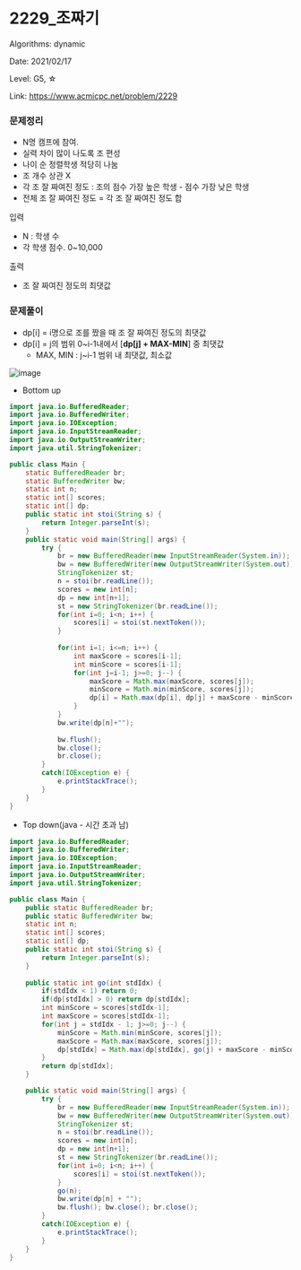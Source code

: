 # 2229_조짜기

Algorithms: dynamic

Date: 2021/02/17

Level: G5, ☆

Link: https://www.acmicpc.net/problem/2229

### 문제정리

- N명 캠프에 참여.
- 실력 차이 많이 나도록 조 편성
- 나이 순 정렬학생 적당히 나눔
- 조 개수 상관 X
- 각 조 잘 짜여진 정도 : 조의 점수 가장 높은 학생 - 점수 가장 낮은 학생
- 전체 조 잘 짜여진 정도 = 각 조 잘 짜여진 정도 합

입력

- N : 학생 수
- 각 학생 점수. 0~10,000

출력

- 조 잘 짜여진 정도의 최댓값

### 문제풀이

- dp[i] = i명으로 조를 짰을 때 조 잘 짜여진 정도의 최댓값
- dp[i] = j의 범위 0~i-1내에서 [**dp[j] + MAX-MIN**] 중 최댓값
    - MAX, MIN : j~i-1 범위 내 최댓값, 최소값

![image](https://user-images.githubusercontent.com/42609000/108169896-b135c680-713c-11eb-9ca8-2eda34d0ac5c.png)



- Bottom up

```java
import java.io.BufferedReader;
import java.io.BufferedWriter;
import java.io.IOException;
import java.io.InputStreamReader;
import java.io.OutputStreamWriter;
import java.util.StringTokenizer;

public class Main {
	static BufferedReader br;
	static BufferedWriter bw;
	static int n;
	static int[] scores;
	static int[] dp;
	public static int stoi(String s) {
		return Integer.parseInt(s);
	}
	public static void main(String[] args) {
		try {
			br = new BufferedReader(new InputStreamReader(System.in));
			bw = new BufferedWriter(new OutputStreamWriter(System.out));
			StringTokenizer st;
			n = stoi(br.readLine());
			scores = new int[n];
			dp = new int[n+1];
			st = new StringTokenizer(br.readLine());
			for(int i=0; i<n; i++) {
				scores[i] = stoi(st.nextToken());
			}
			
			for(int i=1; i<=n; i++) {
				int maxScore = scores[i-1];
				int minScore = scores[i-1];
				for(int j=i-1; j>=0; j--) {
					maxScore = Math.max(maxScore, scores[j]);
					minScore = Math.min(minScore, scores[j]);
					dp[i] = Math.max(dp[i], dp[j] + maxScore - minScore);
				}
			}
			bw.write(dp[n]+"");
			
			bw.flush();
			bw.close();
			br.close();
		}
		catch(IOException e) {
			e.printStackTrace();
		}
	}
}
```



- Top down(java - 시간 초과 남)

```java
import java.io.BufferedReader;
import java.io.BufferedWriter;
import java.io.IOException;
import java.io.InputStreamReader;
import java.io.OutputStreamWriter;
import java.util.StringTokenizer;

public class Main {
	public static BufferedReader br;
	public static BufferedWriter bw;
	static int n;
	static int[] scores;
	static int[] dp;
	public static int stoi(String s) {
		return Integer.parseInt(s);
	}
	
	public static int go(int stdIdx) {
		if(stdIdx < 1) return 0;
		if(dp[stdIdx] > 0) return dp[stdIdx];
		int minScore = scores[stdIdx-1];
		int maxScore = scores[stdIdx-1];
		for(int j = stdIdx - 1; j>=0; j--) {
			minScore = Math.min(minScore, scores[j]);
			maxScore = Math.max(maxScore, scores[j]);
			dp[stdIdx] = Math.max(dp[stdIdx], go(j) + maxScore - minScore);
		}
		return dp[stdIdx];
	}

	public static void main(String[] args) {
		try {
			br = new BufferedReader(new InputStreamReader(System.in));
			bw = new BufferedWriter(new OutputStreamWriter(System.out));
			StringTokenizer st;
			n = stoi(br.readLine());
			scores = new int[n];
			dp = new int[n+1];
			st = new StringTokenizer(br.readLine());
			for(int i=0; i<n; i++) {
				scores[i] = stoi(st.nextToken());
			}
			go(n);
			bw.write(dp[n] + "");
			bw.flush(); bw.close(); br.close();
		}
		catch(IOException e) {
			e.printStackTrace();
		}
	}
}
```